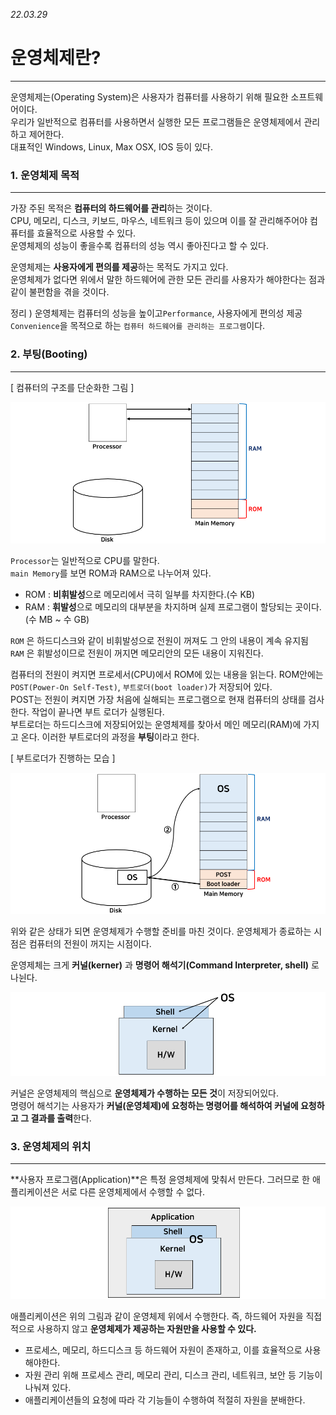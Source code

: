 _22.03.29_

# 운영체제란?
___

운영체제는(Operating System)은 사용자가 컴퓨터를 사용하기 위해 필요한 소프트웨어이다.  
우리가 일반적으로 컴퓨터를 사용하면서 실행한 모든 프로그램들은 운영체제에서 관리하고 제어한다.  
대표적인 Windows, Linux, Max OSX, IOS 등이 있다.  

### 1. 운영체제 목적
___
가장 주된 목적은 **컴퓨터의 하드웨어를 관리**하는 것이다.  
CPU, 메모리, 디스크, 키보드, 마우스, 네트워크 등이 있으며 이를 잘 관리해주어야 컴퓨터를 효율적으로 사용할 수 있다.  
운영체제의 성능이 좋을수록 컴퓨터의 성능 역시 좋아진다고 할 수 있다.  

운영체제는 **사용자에게 편의를 제공**하는 목적도 가지고 있다.   
운영체제가 없다면 위에서 말한 하드웨어에 관한 모든 관리를 사용자가 해야한다는 점과 같이 불편함을 겪을 것이다.  

정리 ) 운영체제는 컴퓨터의 성능을 높이고`Performance`, 사용자에게 편의성 제공`Convenience`을 목적으로 하는 `컴퓨터 하드웨어를 관리하는 프로그램`이다.

### 2. 부팅(Booting)
___
[ 컴퓨터의 구조를 단순화한 그림 ]

![img.png](img.png)

`Processor`는 일반적으로 CPU를 말한다.  
`main Memory`를 보면 ROM과 RAM으로 나누어져 있다.  
- ROM : **비휘발성**으로 메모리에서 극히 일부를 차지한다.(수 KB)
- RAM : **휘발성**으로 메모리의 대부분을 차지하며 실제 프로그램이 할당되는 곳이다.(수 MB ~ 수 GB)

`ROM` 은 하드디스크와 같이 비휘발성으로 전원이 꺼져도 그 안의 내용이 계속 유지됨  
`RAM` 은 휘발성이므로 전원이 꺼지면 메모리안의 모든 내용이 지워진다.  

컴퓨터의 전원이 켜지면 프로세서(CPU)에서 ROM에 있는 내용을 읽는다. ROM안에는 `POST(Power-On Self-Test)`, `부트로더(boot loader)`가 저장되어 있다.  
POST는 전원이 켜지면 가장 처음에 실해되는 프로그램으로 현재 컴퓨터의 상태를 검사한다. 작업이 끝나면 부트 로더가 실행된다.  
부트로더는 하드디스크에 저장되어있는 운영체제를 찾아서 메인 메모리(RAM)에 가지고 온다. 이러한 부트로더의 과정을 **부팅**이라고 한다. 

[ 부트로더가 진행하는 모습 ]   

![img_1.png](img_1.png)

위와 같은 상태가 되면 운영체제가 수행할 준비를 마친 것이다. 운영체제가 종료하는 시점은 컴퓨터의 전원이 꺼지는 시점이다.

운영제체는 크게 **커널(kerner)** 과 **명령어 해석기(Command Interpreter, shell)** 로 나뉜다.

![img_2.png](img_2.png)

커널은 운영체제의 핵심으로 **운영체제가 수행하는 모든 것**이 저장되어있다.  
명령어 해석기는 사용자가 **커널(운영체제)에 요청하는 명령어를 해석하여 커널에 요청하고 그 결과를 출력**한다. 


### 3. 운영체제의 위치
___
**사용자 프로그램(Application)**은 특정 윤영체제에 맞춰서 만든다. 그러므로 한 애플리케이션은 서로 다른 운영체제에서 수행할 수 없다. 

![img_3.png](img_3.png)

애플리케이션은 위의 그림과 같이 운영체제 위에서 수행한다. 즉, 하드웨어 자원을 직접적으로 사용하지 않고 **운영체제가 제공하는 자원만을 사용할 수 있다.**

- 프로세스, 메모리, 하드디스크 등 하드웨어 자원이 존재하고, 이를 효율적으로 사용해야한다.
- 자원 관리 위해 프로세스 관리, 메모리 관리, 디스크 관리, 네트워크, 보안 등 기능이 나눠져 있다. 
- 애플리케이션들의 요청에 따라 각 기능들이 수행하여 적절히 자원을 분배한다.

